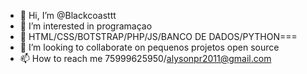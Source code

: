 - 👋 Hi, I’m @Blackcoasttt
- 👀 I’m interested in programaçao
- 🌱 HTML/CSS/BOTSTRAP/PHP/JS/BANCO DE DADOS/PYTHON===
- 💞️ I’m looking to collaborate on pequenos projetos open source
- 📫 How to reach me 75999625950/alysonpr2011@gmail.com

<!---
Blackcoasttt/Blackcoasttt is a ✨ special ✨ repository because its `README.md` (this file) appears on your GitHub profile.
You can click the Preview link to take a look at your changes.
--->
